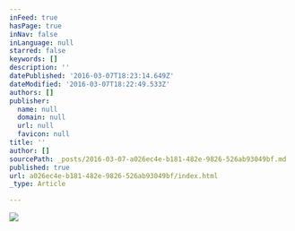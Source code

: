 ```yaml
---
inFeed: true
hasPage: true
inNav: false
inLanguage: null
starred: false
keywords: []
description: ''
datePublished: '2016-03-07T18:23:14.649Z'
dateModified: '2016-03-07T18:22:49.533Z'
authors: []
publisher:
  name: null
  domain: null
  url: null
  favicon: null
title: ''
author: []
sourcePath: _posts/2016-03-07-a026ec4e-b181-482e-9826-526ab93049bf.md
published: true
url: a026ec4e-b181-482e-9826-526ab93049bf/index.html
_type: Article

---
```

![](https://the-grid-user-content.s3-us-west-2.amazonaws.com/41dacb17-a933-41a1-9197-ef5827711a66.jpg)